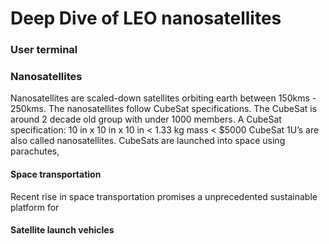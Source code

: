# Deep Dive of LEO nanosatellites


### User terminal

### Nanosatellites
Nanosatellites are scaled-down satellites orbiting earth between 150kms - 250kms. The nanosatellites follow CubeSat specifications. The CubeSat is around 2 decade old group with under 1000 members. A CubeSat specification:
10 in x 10 in x 10 in
< 1.33 kg mass
< $5000
CubeSat 1U’s are also called nanosatellites. CubeSats are launched into space using parachutes, 

#### Space transportation
Recent rise in space transportation promises a unprecedented sustainable platform for 

#### Satellite launch vehicles

